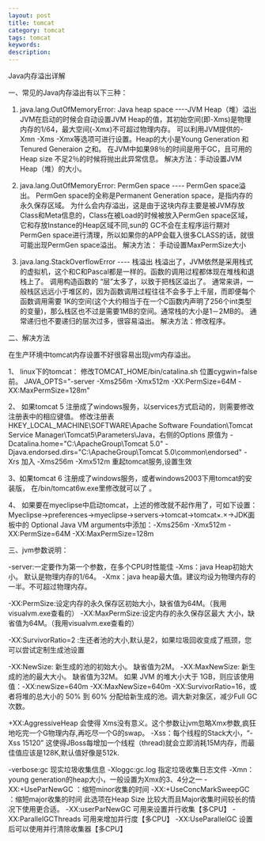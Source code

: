 ```yaml
---
layout: post
title: tomcat
category: tomcat
tags: tomcat
keywords: 
description: 
---
```

Java内存溢出详解

一、常见的Java内存溢出有以下三种：

1. java.lang.OutOfMemoryError: Java heap space ----JVM Heap（堆）溢出
JVM在启动的时候会自动设置JVM Heap的值，其初始空间(即-Xms)是物理内存的1/64，最大空间(-Xmx)不可超过物理内存。
可以利用JVM提供的-Xmn -Xms -Xmx等选项可进行设置。Heap的大小是Young Generation 和Tenured Generaion 之和。
在JVM中如果98％的时间是用于GC，且可用的Heap size 不足2％的时候将抛出此异常信息。
解决方法：手动设置JVM Heap（堆）的大小。

2. java.lang.OutOfMemoryError: PermGen space  ---- PermGen space溢出。
PermGen space的全称是Permanent Generation space，是指内存的永久保存区域。
为什么会内存溢出，这是由于这块内存主要是被JVM存放Class和Meta信息的，Class在被Load的时候被放入PermGen space区域，它和存放Instance的Heap区域不同,sun的 GC不会在主程序运行期对PermGen space进行清理，所以如果你的APP会载入很多CLASS的话，就很可能出现PermGen space溢出。
解决方法： 手动设置MaxPermSize大小

3. java.lang.StackOverflowError   ---- 栈溢出
栈溢出了，JVM依然是采用栈式的虚拟机，这个和C和Pascal都是一样的。函数的调用过程都体现在堆栈和退栈上了。
调用构造函数的 “层”太多了，以致于把栈区溢出了。
通常来讲，一般栈区远远小于堆区的，因为函数调用过程往往不会多于上千层，而即便每个函数调用需要 1K的空间(这个大约相当于在一个C函数内声明了256个int类型的变量)，那么栈区也不过是需要1MB的空间。通常栈的大小是1－2MB的。
通常递归也不要递归的层次过多，很容易溢出。
解决方法：修改程序。


二、解决方法

在生产环境中tomcat内存设置不好很容易出现jvm内存溢出。

1、 linux下的tomcat：
修改TOMCAT_HOME/bin/catalina.sh
位置cygwin=false前。
JAVA_OPTS="-server -Xms256m -Xmx512m -XX:PermSize=64M -XX:MaxPermSize=128m"

2、 如果tomcat 5 注册成了windows服务，以services方式启动的，则需要修改注册表中的相应键值。
修改注册表HKEY_LOCAL_MACHINE\SOFTWARE\Apache Software Foundation\Tomcat Service Manager\Tomcat5\Parameters\Java，右侧的Options
原值为
-Dcatalina.home="C:\ApacheGroup\Tomcat 5.0"
-Djava.endorsed.dirs="C:\ApacheGroup\Tomcat 5.0\common\endorsed"
-Xrs
加入 -Xms256m -Xmx512m
重起tomcat服务,设置生效

3、如果tomcat 6 注册成了windows服务，或者windows2003下用tomcat的安装版，
在/bin/tomcat6w.exe里修改就可以了 。





4、 如果要在myeclipse中启动tomcat，上述的修改就不起作用了，可如下设置：
Myeclipse->preferences->myeclipse->servers->tomcat->tomcat×.×->JDK面板中的
Optional Java VM arguments中添加：-Xms256m -Xmx512m -XX:PermSize=64M -XX:MaxPermSize=128m

三、jvm参数说明：

-server:一定要作为第一个参数，在多个CPU时性能佳
-Xms：java Heap初始大小。 默认是物理内存的1/64。
-Xmx：java heap最大值。建议均设为物理内存的一半。不可超过物理内存。


-XX:PermSize:设定内存的永久保存区初始大小，缺省值为64M。（我用visualvm.exe查看的）
-XX:MaxPermSize:设定内存的永久保存区最大 大小，缺省值为64M。（我用visualvm.exe查看的）

-XX:SurvivorRatio=2  :生还者池的大小,默认是2，如果垃圾回收变成了瓶颈，您可以尝试定制生成池设置

-XX:NewSize: 新生成的池的初始大小。 缺省值为2M。
-XX:MaxNewSize: 新生成的池的最大大小。   缺省值为32M。
如果 JVM 的堆大小大于 1GB，则应该使用值：-XX:newSize=640m -XX:MaxNewSize=640m -XX:SurvivorRatio=16，或者将堆的总大小的 50% 到 60% 分配给新生成的池。调大新对象区，减少Full GC次数。





+XX:AggressiveHeap 会使得 Xms没有意义。这个参数让jvm忽略Xmx参数,疯狂地吃完一个G物理内存,再吃尽一个G的swap。
-Xss：每个线程的Stack大小，“-Xss 15120” 这使得JBoss每增加一个线程（thread)就会立即消耗15M内存，而最佳值应该是128K,默认值好像是512k.

-verbose:gc 现实垃圾收集信息
-Xloggc:gc.log 指定垃圾收集日志文件
-Xmn：young generation的heap大小，一般设置为Xmx的3、4分之一
-XX:+UseParNewGC ：缩短minor收集的时间
-XX:+UseConcMarkSweepGC ：缩短major收集的时间 此选项在Heap Size 比较大而且Major收集时间较长的情况下使用更合适。
-XX:userParNewGC 可用来设置并行收集【多CPU】
-XX:ParallelGCThreads 可用来增加并行度【多CPU】
-XX:UseParallelGC 设置后可以使用并行清除收集器【多CPU】
